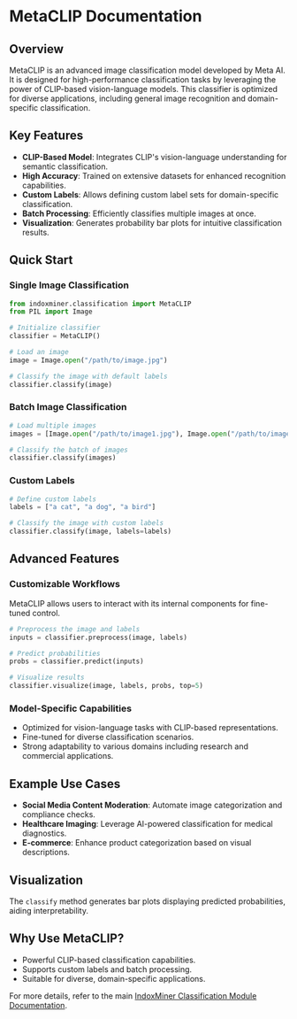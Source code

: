# MetaCLIP Documentation

## Overview
MetaCLIP is an advanced image classification model developed by Meta AI. It is designed for high-performance classification tasks by leveraging the power of CLIP-based vision-language models. This classifier is optimized for diverse applications, including general image recognition and domain-specific classification.

## Key Features
- **CLIP-Based Model**: Integrates CLIP's vision-language understanding for semantic classification.
- **High Accuracy**: Trained on extensive datasets for enhanced recognition capabilities.
- **Custom Labels**: Allows defining custom label sets for domain-specific classification.
- **Batch Processing**: Efficiently classifies multiple images at once.
- **Visualization**: Generates probability bar plots for intuitive classification results.

## Quick Start

### Single Image Classification
```python
from indoxminer.classification import MetaCLIP
from PIL import Image

# Initialize classifier
classifier = MetaCLIP()

# Load an image
image = Image.open("/path/to/image.jpg")

# Classify the image with default labels
classifier.classify(image)
```

### Batch Image Classification
```python
# Load multiple images
images = [Image.open("/path/to/image1.jpg"), Image.open("/path/to/image2.jpg")]

# Classify the batch of images
classifier.classify(images)
```

### Custom Labels
```python
# Define custom labels
labels = ["a cat", "a dog", "a bird"]

# Classify the image with custom labels
classifier.classify(image, labels=labels)
```

## Advanced Features

### Customizable Workflows
MetaCLIP allows users to interact with its internal components for fine-tuned control.
```python
# Preprocess the image and labels
inputs = classifier.preprocess(image, labels)

# Predict probabilities
probs = classifier.predict(inputs)

# Visualize results
classifier.visualize(image, labels, probs, top=5)
```

### Model-Specific Capabilities
- Optimized for vision-language tasks with CLIP-based representations.
- Fine-tuned for diverse classification scenarios.
- Strong adaptability to various domains including research and commercial applications.

## Example Use Cases
- **Social Media Content Moderation**: Automate image categorization and compliance checks.
- **Healthcare Imaging**: Leverage AI-powered classification for medical diagnostics.
- **E-commerce**: Enhance product categorization based on visual descriptions.

## Visualization
The `classify` method generates bar plots displaying predicted probabilities, aiding interpretability.

## Why Use MetaCLIP?
- Powerful CLIP-based classification capabilities.
- Supports custom labels and batch processing.
- Suitable for diverse, domain-specific applications.

For more details, refer to the main [IndoxMiner Classification Module Documentation](../Classification_Module.md).

